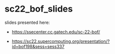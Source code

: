 # sc22_bof_slides

slides presented here: 

- https://ssecenter.cc.gatech.edu/sc-22-bof/

- https://sc22.supercomputing.org/presentation/?id=bof198&sess=sess337
